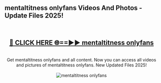 <h2>mentaltitness onlyfans Videos And Photos - Update Files 2025!</h2>
<br>
<div align="center">
<h2><a href="https://linkcuts.com/hfmhzwbr" rel="nofollow">🔴 CLICK HERE 🌐==►► mentaltitness onlyfans</a></h2>
<br>
Get mentaltitness onlyfans and all content. Now you can access all videos and pictures of mentaltitness onlyfans. New Updated Files 2025!
<br>
<br>
<a href="https://linkcuts.com/hfmhzwbr" rel="nofollow" data-target="animated-image.originalLink"><img src="https://i.ibb.co.com/WyWwxjT/player-gif2.gif" alt="mentaltitness onlyfans" style="max-width: 100%; display: inline-block;" data-target="animated-image.originalImage"></a>
</div>
<br>